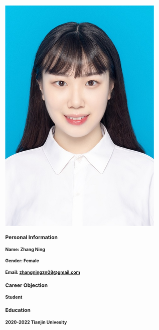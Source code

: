
![图片描述](/1.jpg)
### Personal Information
#### Name: Zhang Ning
#### Gender: Female
#### Email: zhangningzn08@gmail.com

### Career Objection
#### Student

### Education
#### 2020-2022 Tianjin Univesity 
